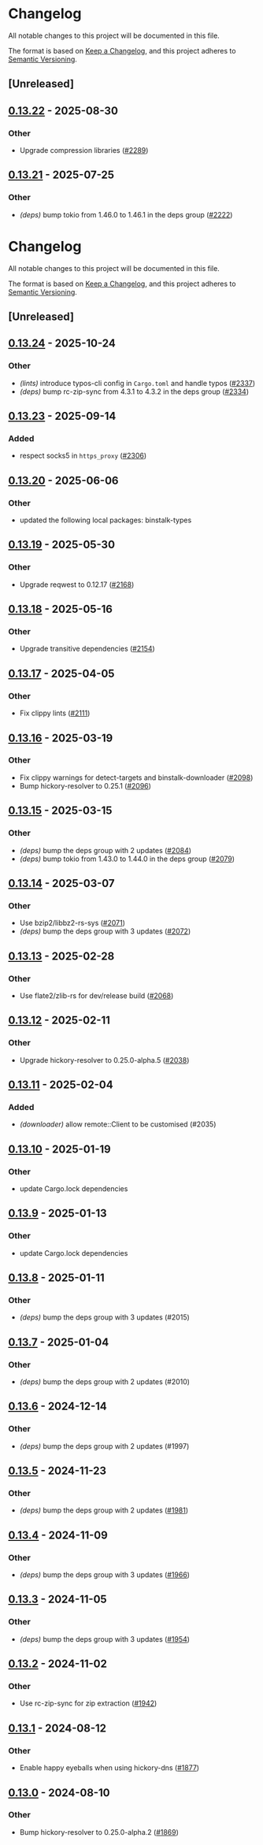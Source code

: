# Changelog

All notable changes to this project will be documented in this file.

The format is based on [Keep a Changelog](https://keepachangelog.com/en/1.0.0/),
and this project adheres to [Semantic Versioning](https://semver.org/spec/v2.0.0.html).

## [Unreleased]

## [0.13.22](https://github.com/cargo-bins/cargo-binstall/compare/binstalk-downloader-v0.13.21...binstalk-downloader-v0.13.22) - 2025-08-30

### Other

- Upgrade compression libraries ([#2289](https://github.com/cargo-bins/cargo-binstall/pull/2289))

## [0.13.21](https://github.com/cargo-bins/cargo-binstall/compare/binstalk-downloader-v0.13.20...binstalk-downloader-v0.13.21) - 2025-07-25

### Other

- *(deps)* bump tokio from 1.46.0 to 1.46.1 in the deps group ([#2222](https://github.com/cargo-bins/cargo-binstall/pull/2222))
# Changelog
All notable changes to this project will be documented in this file.

The format is based on [Keep a Changelog](https://keepachangelog.com/en/1.0.0/),
and this project adheres to [Semantic Versioning](https://semver.org/spec/v2.0.0.html).

## [Unreleased]

## [0.13.24](https://github.com/cargo-bins/cargo-binstall/compare/binstalk-downloader-v0.13.23...binstalk-downloader-v0.13.24) - 2025-10-24

### Other

- *(lints)* introduce typos-cli config in `Cargo.toml` and handle typos ([#2337](https://github.com/cargo-bins/cargo-binstall/pull/2337))
- *(deps)* bump rc-zip-sync from 4.3.1 to 4.3.2 in the deps group ([#2334](https://github.com/cargo-bins/cargo-binstall/pull/2334))

## [0.13.23](https://github.com/cargo-bins/cargo-binstall/compare/binstalk-downloader-v0.13.22...binstalk-downloader-v0.13.23) - 2025-09-14

### Added

- respect socks5 in `https_proxy` ([#2306](https://github.com/cargo-bins/cargo-binstall/pull/2306))

## [0.13.20](https://github.com/cargo-bins/cargo-binstall/compare/binstalk-downloader-v0.13.19...binstalk-downloader-v0.13.20) - 2025-06-06

### Other

- updated the following local packages: binstalk-types

## [0.13.19](https://github.com/cargo-bins/cargo-binstall/compare/binstalk-downloader-v0.13.18...binstalk-downloader-v0.13.19) - 2025-05-30

### Other

- Upgrade reqwest to 0.12.17 ([#2168](https://github.com/cargo-bins/cargo-binstall/pull/2168))

## [0.13.18](https://github.com/cargo-bins/cargo-binstall/compare/binstalk-downloader-v0.13.17...binstalk-downloader-v0.13.18) - 2025-05-16

### Other

- Upgrade transitive dependencies ([#2154](https://github.com/cargo-bins/cargo-binstall/pull/2154))

## [0.13.17](https://github.com/cargo-bins/cargo-binstall/compare/binstalk-downloader-v0.13.16...binstalk-downloader-v0.13.17) - 2025-04-05

### Other

- Fix clippy lints ([#2111](https://github.com/cargo-bins/cargo-binstall/pull/2111))

## [0.13.16](https://github.com/cargo-bins/cargo-binstall/compare/binstalk-downloader-v0.13.15...binstalk-downloader-v0.13.16) - 2025-03-19

### Other

- Fix clippy warnings for detect-targets and binstalk-downloader ([#2098](https://github.com/cargo-bins/cargo-binstall/pull/2098))
- Bump hickory-resolver to 0.25.1 ([#2096](https://github.com/cargo-bins/cargo-binstall/pull/2096))

## [0.13.15](https://github.com/cargo-bins/cargo-binstall/compare/binstalk-downloader-v0.13.14...binstalk-downloader-v0.13.15) - 2025-03-15

### Other

- *(deps)* bump the deps group with 2 updates ([#2084](https://github.com/cargo-bins/cargo-binstall/pull/2084))
- *(deps)* bump tokio from 1.43.0 to 1.44.0 in the deps group ([#2079](https://github.com/cargo-bins/cargo-binstall/pull/2079))

## [0.13.14](https://github.com/cargo-bins/cargo-binstall/compare/binstalk-downloader-v0.13.13...binstalk-downloader-v0.13.14) - 2025-03-07

### Other

- Use bzip2/libbz2-rs-sys ([#2071](https://github.com/cargo-bins/cargo-binstall/pull/2071))
- *(deps)* bump the deps group with 3 updates ([#2072](https://github.com/cargo-bins/cargo-binstall/pull/2072))

## [0.13.13](https://github.com/cargo-bins/cargo-binstall/compare/binstalk-downloader-v0.13.12...binstalk-downloader-v0.13.13) - 2025-02-28

### Other

- Use flate2/zlib-rs for dev/release build ([#2068](https://github.com/cargo-bins/cargo-binstall/pull/2068))

## [0.13.12](https://github.com/cargo-bins/cargo-binstall/compare/binstalk-downloader-v0.13.11...binstalk-downloader-v0.13.12) - 2025-02-11

### Other

- Upgrade hickory-resolver to 0.25.0-alpha.5 ([#2038](https://github.com/cargo-bins/cargo-binstall/pull/2038))

## [0.13.11](https://github.com/cargo-bins/cargo-binstall/compare/binstalk-downloader-v0.13.10...binstalk-downloader-v0.13.11) - 2025-02-04

### Added

- *(downloader)* allow remote::Client to be customised (#2035)

## [0.13.10](https://github.com/cargo-bins/cargo-binstall/compare/binstalk-downloader-v0.13.9...binstalk-downloader-v0.13.10) - 2025-01-19

### Other

- update Cargo.lock dependencies

## [0.13.9](https://github.com/cargo-bins/cargo-binstall/compare/binstalk-downloader-v0.13.8...binstalk-downloader-v0.13.9) - 2025-01-13

### Other

- update Cargo.lock dependencies

## [0.13.8](https://github.com/cargo-bins/cargo-binstall/compare/binstalk-downloader-v0.13.7...binstalk-downloader-v0.13.8) - 2025-01-11

### Other

- *(deps)* bump the deps group with 3 updates (#2015)

## [0.13.7](https://github.com/cargo-bins/cargo-binstall/compare/binstalk-downloader-v0.13.6...binstalk-downloader-v0.13.7) - 2025-01-04

### Other

- *(deps)* bump the deps group with 2 updates (#2010)

## [0.13.6](https://github.com/cargo-bins/cargo-binstall/compare/binstalk-downloader-v0.13.5...binstalk-downloader-v0.13.6) - 2024-12-14

### Other

- *(deps)* bump the deps group with 2 updates (#1997)

## [0.13.5](https://github.com/cargo-bins/cargo-binstall/compare/binstalk-downloader-v0.13.4...binstalk-downloader-v0.13.5) - 2024-11-23

### Other

- *(deps)* bump the deps group with 2 updates ([#1981](https://github.com/cargo-bins/cargo-binstall/pull/1981))

## [0.13.4](https://github.com/cargo-bins/cargo-binstall/compare/binstalk-downloader-v0.13.3...binstalk-downloader-v0.13.4) - 2024-11-09

### Other

- *(deps)* bump the deps group with 3 updates ([#1966](https://github.com/cargo-bins/cargo-binstall/pull/1966))

## [0.13.3](https://github.com/cargo-bins/cargo-binstall/compare/binstalk-downloader-v0.13.2...binstalk-downloader-v0.13.3) - 2024-11-05

### Other

- *(deps)* bump the deps group with 3 updates ([#1954](https://github.com/cargo-bins/cargo-binstall/pull/1954))

## [0.13.2](https://github.com/cargo-bins/cargo-binstall/compare/binstalk-downloader-v0.13.1...binstalk-downloader-v0.13.2) - 2024-11-02

### Other

- Use rc-zip-sync for zip extraction ([#1942](https://github.com/cargo-bins/cargo-binstall/pull/1942))

## [0.13.1](https://github.com/cargo-bins/cargo-binstall/compare/binstalk-downloader-v0.13.0...binstalk-downloader-v0.13.1) - 2024-08-12

### Other
- Enable happy eyeballs when using hickory-dns ([#1877](https://github.com/cargo-bins/cargo-binstall/pull/1877))

## [0.13.0](https://github.com/cargo-bins/cargo-binstall/compare/binstalk-downloader-v0.12.0...binstalk-downloader-v0.13.0) - 2024-08-10

### Other
- Bump hickory-resolver to 0.25.0-alpha.2 ([#1869](https://github.com/cargo-bins/cargo-binstall/pull/1869))
